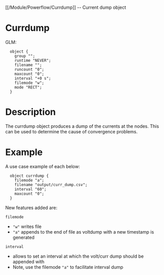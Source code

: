 [[/Module/Powerflow/Currdump]] -- Current dump object

# Currdump
GLM:
~~~
  object {
    group "";
    runtime "NEVER";
    filename "";
    runcount "0";
    maxcount "0";
    interval "+0 s";
    filemode "w";
    mode "RECT";
  }
~~~

# Description

The currdump object produces a dump of the currents at the nodes. This can be used to determine the cause of convergence problems.

# Example

A use case example of each below: 

~~~
  object currdump {
    filemode "a";
    filename "output/curr_dump.csv";
    interval "60";
    maxcount "0";
  }
~~~

New features added are: 
~~~
filemode
~~~
- `"w"` writes file 
- `"a"` appends to the end of file as voltdump with a new timestamp is generated

~~~
interval 
~~~
- allows to set an interval at which the volt/curr dump should be appended with 
- Note, use the filemode `"a"` to facilitate interval dump

